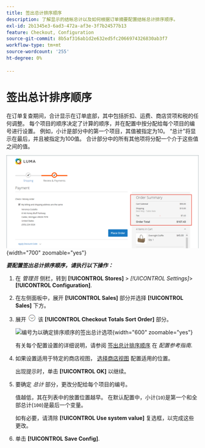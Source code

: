 ```yaml
---
title: 签出总计排序顺序
description: 了解显示的结帐总计以及如何根据订单摘要配置结帐总计排序顺序。
exl-id: 2b1345e3-6ad3-472a-af3e-3f7b24577b13
feature: Checkout, Configuration
source-git-commit: 8b5af316ab1d2e632ed5fc2066974326830ab3f7
workflow-type: tm+mt
source-wordcount: '255'
ht-degree: 0%

---
```


# 签出总计排序顺序

在订单复查期间，合计显示在订单底部，其中包括折扣、运费、商店贷项和税的任何调整。 每个项目的顺序决定了计算的顺序，并在配置中按分配给每个项目的编号进行设置。 例如，小计是部分中的第一个项目，其值被指定为10。 “总计”将显示在最后，并且被指定为100值。 合计部分中的所有其他项将分配一个介于这些值之间的值。

![订单摘要显示结账总额](./assets/storefront-checkout-totals.png){width="700" zoomable="yes"}

**_要配置签出总计排序顺序，请执行以下操作：_**

1. 在 _管理员_ 侧栏，转到 **[!UICONTROL Stores]** > _[!UICONTROL Settings]_>**[!UICONTROL Configuration]**.

1. 在左侧面板中，展开 **[!UICONTROL Sales]** 部分并选择 **[!UICONTROL Sales]** 下方。

1. 展开 ![扩展选择器](../assets/icon-display-expand.png) 该 **[!UICONTROL Checkout Totals Sort Order]** 部分。

   ![编号为以确定排序顺序的签出总计选项](../configuration-reference/sales/assets/sales-checkout-totals-sort-order.png){width="600" zoomable="yes"}

   有关每个配置设置的详细说明，请参阅 [签出总计排序顺序](../configuration-reference/sales/sales.md#checkout-totals-sort-order) 在 _配置参考指南_.

1. 如果设置适用于特定的商店视图， [选择商店视图](../configuration-reference/scope-change.md#set-the-scope) 配置适用的位置。

   出现提示时，单击 **[!UICONTROL OK]** 以继续。

1. 要确定 _总计_ 部分，更改分配给每个项目的编号。

   值越低，其在列表中的放置位置越早。 在默认配置中，小计(`10`)是第一个和全部总计(`100`)是最后一个变量。

   如有必要，请清除 **[!UICONTROL Use system value]** 复选框，以完成这些更改。

1. 单击 **[!UICONTROL Save Config]**.
